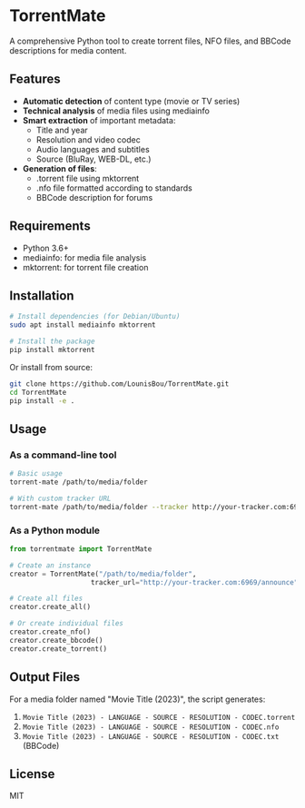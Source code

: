 # TorrentMate

A comprehensive Python tool to create torrent files, NFO files, and BBCode descriptions for media content.

## Features

- **Automatic detection** of content type (movie or TV series)
- **Technical analysis** of media files using mediainfo
- **Smart extraction** of important metadata:
  - Title and year
  - Resolution and video codec
  - Audio languages and subtitles
  - Source (BluRay, WEB-DL, etc.)
- **Generation of files**:
  - .torrent file using mktorrent
  - .nfo file formatted according to standards
  - BBCode description for forums

## Requirements

- Python 3.6+
- mediainfo: for media file analysis
- mktorrent: for torrent file creation

## Installation

```bash
# Install dependencies (for Debian/Ubuntu)
sudo apt install mediainfo mktorrent

# Install the package
pip install mktorrent
```

Or install from source:

```bash
git clone https://github.com/LounisBou/TorrentMate.git
cd TorrentMate
pip install -e .
```

## Usage

### As a command-line tool

```bash
# Basic usage
torrent-mate /path/to/media/folder

# With custom tracker URL
torrent-mate /path/to/media/folder --tracker http://your-tracker.com:6969/announce
```

### As a Python module

```python
from torrentmate import TorrentMate

# Create an instance
creator = TorrentMate("/path/to/media/folder", 
                    tracker_url="http://your-tracker.com:6969/announce")

# Create all files
creator.create_all()

# Or create individual files
creator.create_nfo()
creator.create_bbcode()
creator.create_torrent()
```

## Output Files

For a media folder named "Movie Title (2023)", the script generates:

1. `Movie Title (2023) - LANGUAGE - SOURCE - RESOLUTION - CODEC.torrent`
2. `Movie Title (2023) - LANGUAGE - SOURCE - RESOLUTION - CODEC.nfo`
3. `Movie Title (2023) - LANGUAGE - SOURCE - RESOLUTION - CODEC.txt` (BBCode)

## License

MIT